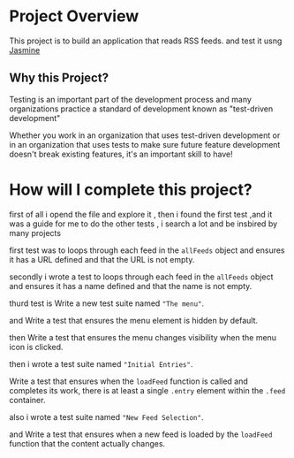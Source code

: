 
# Project Overview

This project is to build an application that reads RSS feeds. and test it usng [Jasmine](http://jasmine.github.io/) 

## Why this Project?

Testing is an important part of the development process and many organizations practice a standard of development known as "test-driven development"

Whether you work in an organization that uses test-driven development or in an organization that uses tests to make sure future feature development doesn't break existing features, it's an important skill to have!


# How will I complete this project?
first of all i opend the file and explore it , then i found the first test ,and it was a guide for me to do the other tests , i search a lot and be insbired by many projects 

first test was to loops through each feed in the `allFeeds` object and ensures it has a URL defined and that the URL is not empty.

secondly i wrote  a test to loops through each feed in the `allFeeds` object and ensures it has a name defined and that the name is not empty.

thurd test is Write a new test suite named `"The menu"`.

and Write a test that ensures the menu element is hidden by default.

then Write a test that ensures the menu changes visibility when the menu icon is clicked. 

then i wrote  a test suite named `"Initial Entries"`.

Write a test that ensures when the `loadFeed` function is called and completes its work, there is at least a single `.entry` element within the `.feed` container.

also i wrote a test suite named `"New Feed Selection"`.

 and Write a test that ensures when a new feed is loaded by the `loadFeed` function that the content actually changes.
 
